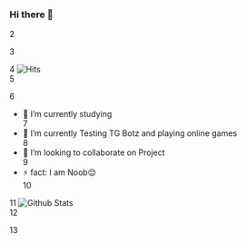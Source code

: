 ### Hi there 👋  
2
  
3
  
4
![Hits](https://hits.seeyoufarm.com/api/count/incr/badge.svg?url=https://github.com/DraculaTG/)  
5
  
6
- 🔭 I’m currently studying   
7
- 🌱 I’m currently Testing TG Botz and playing online games  
8
- 👯 I’m looking to collaborate on Project  
9
- ⚡ fact: I am Noob😌  
10
  
11
![Github Stats](https://github-readme-stats.vercel.app/api?username=DraculaTG&show_icons=true&title_color=fff&icon_color=79ff97&text_color=9f9f9f&bg_color=151515)  
12
  
13 
